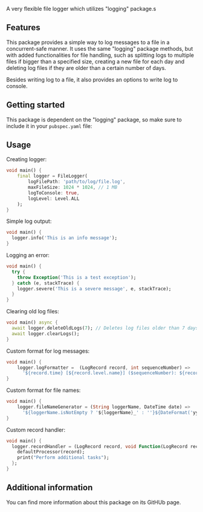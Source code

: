 <!-- 
This README describes the package. If you publish this package to pub.dev,
this README's contents appear on the landing page for your package.

For information about how to write a good package README, see the guide for
[writing package pages](https://dart.dev/tools/pub/writing-package-pages). 

For general information about developing packages, see the Dart guide for
[creating packages](https://dart.dev/guides/libraries/create-packages)
and the Flutter guide for
[developing packages and plugins](https://flutter.dev/to/develop-packages). 
-->

A very flexible file logger which utilizes "logging" package.s

## Features

This package provides a simple way to log messages to a file in a
concurrent-safe manner. It uses the same "logging" package methods, but with
added functionalities for file handling, such as splitting logs to multiple
files if bigger than a specified size, creating a new file for each day and
deleting log files if they are older than a certain number of days.

Besides writing log to a file, it also provides an options to write log to
console.

## Getting started

This package is dependent on the "logging" package, so make sure to include it
in your `pubspec.yaml` file:

## Usage

Creating logger:
```dart
void main() {
    final logger = FileLogger(
        logFilePath: 'path/to/log/file.log',
        maxFileSize: 1024 * 1024, // 1 MB
        logToConsole: true,
        logLevel: Level.ALL
    );
}
```

Simple log output:
```dart
void main() {
  logger.info('This is an info message');
}
```

Logging an error:
```dart
void main() {
  try {
    throw Exception('This is a test exception');
  } catch (e, stackTrace) {
    logger.severe('This is a severe message', e, stackTrace);
  }
}
```

Clearing old log files:
```dart
void main() async {
  await logger.deleteOldLogs(7); // Deletes log files older than 7 days
  await logger.clearLogs();
}
```

Custom format for log messages:
```dart
void main() {
    logger.logFormatter =  (LogRecord record, int sequenceNumber) =>
      '${record.time} [${record.level.name}] ($sequenceNumber): ${record.message}\n';
}
```

Custom format for file names:
```dart
void main() {
    logger.fileNameGenerator = (String loggerName, DateTime date) =>
      '${loggerName.isNotEmpty ? '${loggerName}_' : ''}${DateFormat('yyyy-MM-dd').format(date)}';
}
```

Custom record handler:
```dart
void main() {
  logger.recordHandler = (LogRecord record, void Function(LogRecord record) defaultProcessor) {
    defaultProcessor(record);
    print("Perform additional tasks");
  };
}
```

## Additional information

You can find more information about this package on its GitHUb page.
